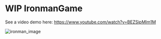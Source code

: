 # **WIP** IronmanGame

See a video demo here: https://www.youtube.com/watch?v=BEZSipMIm1M

![ironman_image](https://github.com/user-attachments/assets/297d4ef1-6472-4975-83fe-7e56bd2aa755)
